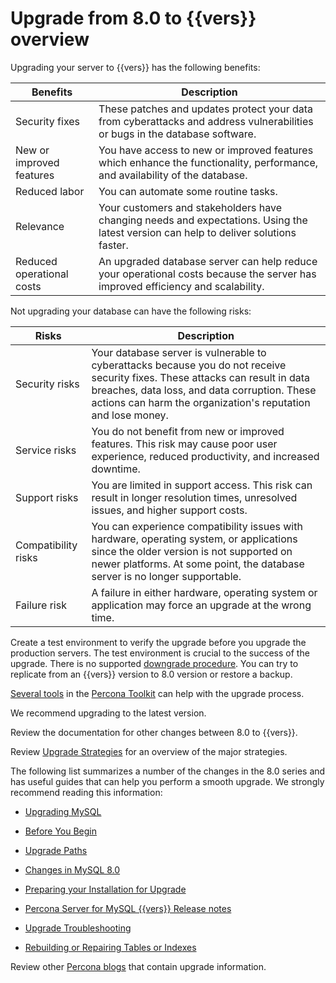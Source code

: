 # Upgrade from 8.0 to {{vers}} overview

Upgrading your server to {{vers}} has the following benefits:

| Benefits | Description |
| --- | --- |
| Security fixes | These patches and updates protect your data from cyberattacks and address vulnerabilities or bugs in the database software.|
| New or improved features | You have access to new or improved features which enhance the functionality, performance, and availability of the database. |
| Reduced labor | You can automate some routine tasks. |
| Relevance | Your customers and stakeholders have changing needs and expectations. Using the latest version can help to deliver solutions faster. |
| Reduced operational costs | An upgraded database server can help reduce your operational costs because the server has improved efficiency and scalability. |

Not upgrading your database can have the following risks:

| Risks | Description |
| --- | --- |
| Security risks | Your database server is vulnerable to cyberattacks because you do not receive security fixes. These attacks can result in data breaches, data loss, and data corruption. These actions can harm the organization's reputation and lose money. |
| Service risks | You do not benefit from new or improved features. This risk may cause poor user experience, reduced productivity, and increased downtime. |
| Support risks | You are limited in support access. This risk can result in longer resolution times, unresolved issues, and higher support costs. |
| Compatibility risks | You can experience compatibility issues with hardware, operating system, or applications since the older version is not supported on newer platforms. At some point, the database server is no longer supportable. |
| Failure risk | A failure in either hardware, operating system or application may force an upgrade at the wrong time. |

Create a test environment to verify the upgrade before you upgrade the production servers. The test environment is crucial to the success of the upgrade. There is no supported [downgrade procedure](./downgrade.md). You can try to replicate from an {{vers}} version to 8.0 version or restore a backup.

[Several tools](./upgrade-pt.md) in the [Percona Toolkit](https://docs.percona.com/percona-toolkit/) can help with the upgrade process.

We recommend upgrading to the latest version.

Review the documentation for other changes between 8.0 to {{vers}}.

Review [Upgrade Strategies](./upgrade-strategies.md) for an overview of the major strategies.

The following list summarizes a number of the changes in the 8.0 series and has useful guides that can help you perform a smooth upgrade. We strongly recommend reading this information:

* [Upgrading MySQL](https://dev.mysql.com/doc/refman/{{vers}}/en/upgrading.html)

* [Before You Begin](https://dev.mysql.com/doc/refman/{{vers}}/en/upgrade-before-you-begin.html)

* [Upgrade Paths](https://dev.mysql.com/doc/refman/{{vers}}/en/upgrade-paths.html)

* [Changes in MySQL 8.0](https://dev.mysql.com/doc/refman/{{vers}}/en/upgrading-from-previous-series.html)

* [Preparing your Installation for Upgrade](https://dev.mysql.com/doc/refman/{{vers}}/en/upgrade-prerequisites.html)

* [Percona Server for MySQL {{vers}} Release notes](https://docs.percona.com/percona-server/latest/release-notes/release-notes_index.html)

* [Upgrade Troubleshooting](https://dev.mysql.com/doc/refman/{{vers}}/en/upgrade-troubleshooting.html)

* [Rebuilding or Repairing Tables or Indexes](https://dev.mysql.com/doc/refman/{{vers}}/en/rebuilding-tables.html)

Review other [Percona blogs](https://www.percona.com/blog/) that contain upgrade information.

